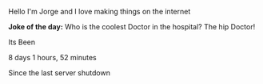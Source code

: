 Hello I'm Jorge and I love making things on the internet

**Joke of the day:** Who is the coolest Doctor in the hospital? The hip Doctor!


Its Been

 8 days 1 hours, 52 minutes

Since the last server shutdown